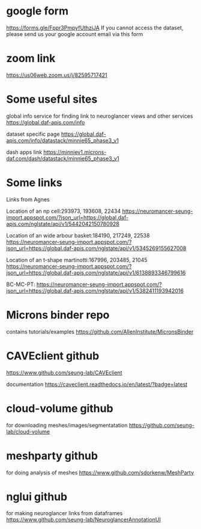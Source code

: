 # google form
https://forms.gle/Fppr3PmpyfUthziJA
If you cannot access the dataset, please send us your google account email via this form

# zoom link
https://us06web.zoom.us/j/82595717421

# Some useful sites

global info service 
for finding link to neuroglancer views and other services
https://global.daf-apis.com/info

dataset specific page
https://global.daf-apis.com/info/datastack/minnie65_phase3_v1

dash apps link
https://minniev1.microns-daf.com/dash/datastack/minnie65_phase3_v1

# Some links

Links from Agnes

Location of an np cell:293973, 193608, 22434
https://neuromancer-seung-import.appspot.com/?json_url=https://global.daf-apis.com/nglstate/api/v1/5442042150780928

Location of an wide arbour basket:184190, 217249, 22538
https://neuromancer-seung-import.appspot.com/?json_url=https://global.daf-apis.com/nglstate/api/v1/5345269155627008

Location of an t-shape martinotti:167996, 203485, 21045
https://neuromancer-seung-import.appspot.com/?json_url=https://global.daf-apis.com/nglstate/api/v1/6138893346799616


BC-MC-PT:
https://neuromancer-seung-import.appspot.com/?json_url=https://global.daf-apis.com/nglstate/api/v1/5382411193942016

# Microns binder repo
contains tutorials/examples
https://github.com/AllenInstitute/MicronsBinder

# CAVEclient github
https://www.github.com/seung-lab/CAVEclient

documentation
https://caveclient.readthedocs.io/en/latest/?badge=latest

# cloud-volume github
for downloading meshes/images/segmentatation
https://github.com/seung-lab/cloud-volume

# meshparty github
for doing analysis of meshes
https://www.github.com/sdorkenw/MeshParty

# nglui github
for making neuroglancer links from dataframes
https://www.github.com/seung-lab/NeuroglancerAnnotationUI

